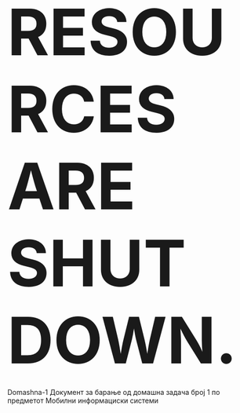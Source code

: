 # <b style="font-size: 130px">RESOURCES ARE SHUT DOWN.</b>

 Domashna-1
 Документ за барање од домашна задача број 1 по предметот Мобилни информациски системи 
